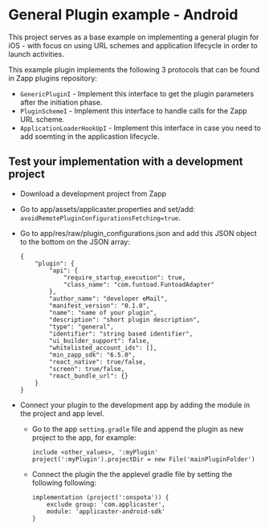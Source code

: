 # General Plugin example - Android

This project serves as a base example on implementing a general plugin for iOS - with focus on using URL schemes and application lifecycle in order to launch activities.

This example plugin implements the following 3 protocols that can be found in Zapp plugins repository:
* `GenericPluginI` - Implement this interface to get the plugin parameters after the initiation phase.
* `PluginSchemeI` - Implement this interface to handle calls for the Zapp URL scheme.
* `ApplicationLoaderHookUpI` - Implement this interface in case you need to add soemting in the applicastion lifecycle.

## Test your implementation with a development project

* Download a development project from Zapp
* Go to app/assets/applicaster.properties and set/add: `avoidRemotePluginConfigurationsFetching=true`.
* Go to app/res/raw/plugin_configurations.json and add this JSON object to the bottom on the JSON array: 

    ```
    { 
        "plugin": {
            "api": {
                "require_startup_execution": true,
                "class_name": "com.funtoad.FuntoadAdapter"
            },
            "author_name": "developer eMail",
            "manifest_version": "0.1.0",
            "name": "name of your plugin",
            "description": "short plugin description",
            "type": "general",
            "identifier": "string based identifier",
            "ui_builder_support": false,
            "whitelisted_account_ids": [],
            "min_zapp_sdk": "6.5.0",
            "react_native": true/false,
            "screen": true/false,
            "react_bundle_url": {}
        }
    }
    ```
* Connect your plugin to the development app by adding the module in the project and app level.
    * Go to the app `setting.gradle` file and append the plugin as new project to the app, for example:
        ```
        include <other_values>, ':myPlugin'
        project(':myPlugin').projectDir = new File('mainPluginFolder')
        ```
    * Connect the plugin the the applevel gradle file by setting the following following:
        ```
        implementation (project(':onspota')) {
            exclude group: 'com.applicaster',
            module: 'applicaster-android-sdk'
        }
        ```